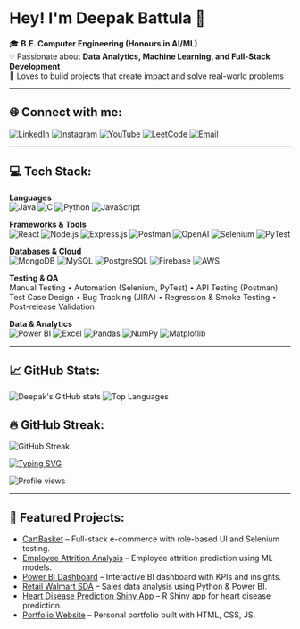 # Hey! I'm Deepak Battula 👋

🎓 **B.E. Computer Engineering (Honours in AI/ML)**  
💡 Passionate about **Data Analytics, Machine Learning, and Full-Stack Development**  
🚀 Loves to build projects that create impact and solve real-world problems

---

## 🌐 Connect with me:
[![LinkedIn](https://img.shields.io/badge/LinkedIn-0077B5.svg?style=for-the-badge&logo=linkedin&logoColor=white)](https://linkedin.com/in/YOURUSERNAME)
[![Instagram](https://img.shields.io/badge/Instagram-E4405F.svg?style=for-the-badge&logo=instagram&logoColor=white)](https://instagram.com/YOURUSERNAME)
[![YouTube](https://img.shields.io/badge/YouTube-FF0000.svg?style=for-the-badge&logo=youtube&logoColor=white)](https://youtube.com/YOURUSERNAME)
[![LeetCode](https://img.shields.io/badge/LeetCode-FFA116.svg?style=for-the-badge&logo=leetcode&logoColor=black)](https://leetcode.com/YOURUSERNAME)
[![Email](https://img.shields.io/badge/Email-D14836.svg?style=for-the-badge&logo=gmail&logoColor=white)](mailto:YOUREMAIL@gmail.com)

---

## 💻 Tech Stack:

**Languages**  
![Java](https://img.shields.io/badge/Java-ED8B00.svg?style=flat&logo=openjdk&logoColor=white)
![C](https://img.shields.io/badge/C-00599C.svg?style=flat&logo=c&logoColor=white)
![Python](https://img.shields.io/badge/Python-3776AB.svg?style=flat&logo=python&logoColor=white)
![JavaScript](https://img.shields.io/badge/JavaScript-F7DF1E.svg?style=flat&logo=javascript&logoColor=black)

**Frameworks & Tools**  
![React](https://img.shields.io/badge/React-20232A?style=flat&logo=react&logoColor=61DAFB)
![Node.js](https://img.shields.io/badge/Node.js-43853D?style=flat&logo=node.js&logoColor=white)
![Express.js](https://img.shields.io/badge/Express.js-000000?style=flat&logo=express&logoColor=white)
![Postman](https://img.shields.io/badge/Postman-FF6C37?style=flat&logo=postman&logoColor=white)
![OpenAI](https://img.shields.io/badge/OpenAI-412991?style=flat&logo=openai&logoColor=white)
![Selenium](https://img.shields.io/badge/Selenium-43B02A?style=flat&logo=selenium&logoColor=white)
![PyTest](https://img.shields.io/badge/PyTest-0A9EDC?style=flat&logo=pytest&logoColor=white)

**Databases & Cloud**  
![MongoDB](https://img.shields.io/badge/MongoDB-4EA94B?style=flat&logo=mongodb&logoColor=white)
![MySQL](https://img.shields.io/badge/MySQL-005C84?style=flat&logo=mysql&logoColor=white)
![PostgreSQL](https://img.shields.io/badge/PostgreSQL-316192?style=flat&logo=postgresql&logoColor=white)
![Firebase](https://img.shields.io/badge/Firebase-FFCA28?style=flat&logo=firebase&logoColor=black)
![AWS](https://img.shields.io/badge/AWS-232F3E?style=flat&logo=amazon-aws&logoColor=white)

**Testing & QA**  
Manual Testing • Automation (Selenium, PyTest) • API Testing (Postman)  
Test Case Design • Bug Tracking (JIRA) • Regression & Smoke Testing • Post-release Validation  

**Data & Analytics**  
![Power BI](https://img.shields.io/badge/PowerBI-F2C811?style=flat&logo=power-bi&logoColor=black)
![Excel](https://img.shields.io/badge/Excel-217346?style=flat&logo=microsoft-excel&logoColor=white)
![Pandas](https://img.shields.io/badge/Pandas-150458?style=flat&logo=pandas&logoColor=white)
![NumPy](https://img.shields.io/badge/NumPy-013243?style=flat&logo=numpy&logoColor=white)
![Matplotlib](https://img.shields.io/badge/Matplotlib-005C84?style=flat)

---

## 📈 GitHub Stats:
![Deepak's GitHub stats](https://github-readme-stats.vercel.app/api?username=DkBattulaS&show_icons=true&theme=dark)
![Top Languages](https://github-readme-stats.vercel.app/api/top-langs/?username=DkBattulaS&layout=compact&theme=dark)

## 🔥 GitHub Streak:
![GitHub Streak](https://streak-stats.demolab.com?user=DkBattulaS&theme=dark&hide_border=true)

[![Typing SVG](https://readme-typing-svg.herokuapp.com?size=24&color=00BFFF&lines=Hi+There!+👋;I'm+Deepak+Battula;Data+Analyst+%7C+ML+Enthusiast;Full+Stack+Developer)](https://git.io/typing-svg)

![Profile views](https://komarev.com/ghpvc/?username=DkBattulaS&label=Profile%20views&color=0e75b6&style=flat)

---

## 🚀 Featured Projects:
- [CartBasket](https://github.com/DkBattulaS/CartBasket) – Full-stack e-commerce with role-based UI and Selenium testing.
- [Employee Attrition Analysis](https://github.com/DkBattulaS/Employee-Attrition) – Employee attrition prediction using ML models.
- [Power BI Dashboard](https://github.com/DkBattulaS/PowerBI-Dashboard) – Interactive BI dashboard with KPIs and insights.
- [Retail Walmart SDA](https://github.com/DkBattulaS/Retail-Walmart--SDA) – Sales data analysis using Python & Power BI.
- [Heart Disease Prediction Shiny App](https://github.com/DkBattulaS/Heart-Disease-Prediction-Shiny-App) – R Shiny app for heart disease prediction.
- [Portfolio Website](https://github.com/DkBattulaS/Portfolio) – Personal portfolio built with HTML, CSS, JS.



